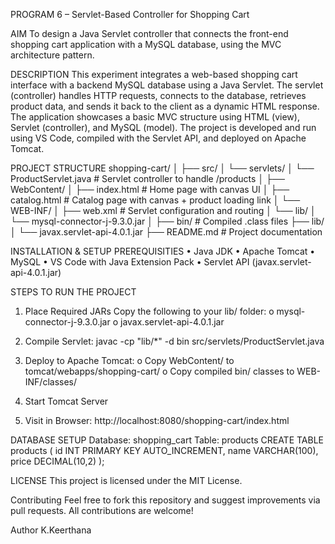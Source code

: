 PROGRAM 6 – Servlet-Based Controller for Shopping Cart

AIM
To design a Java Servlet controller that connects the front-end shopping cart application with a MySQL database, using the MVC architecture pattern.

DESCRIPTION
This experiment integrates a web-based shopping cart interface with a backend MySQL database using a Java Servlet. The servlet (controller) handles HTTP requests, connects to the database, retrieves product data, and sends it back to the client as a dynamic HTML response. The application showcases a basic MVC structure using HTML (view), Servlet (controller), and MySQL (model).
The project is developed and run using VS Code, compiled with the Servlet API, and deployed on Apache Tomcat.

PROJECT STRUCTURE
shopping-cart/
│
├── src/
│   └── servlets/
│       └── ProductServlet.java     # Servlet controller to handle /products
│
├── WebContent/
│   ├── index.html                  # Home page with canvas UI
│   ├── catalog.html                # Catalog page with canvas + product loading link
│   └── WEB-INF/
│       ├── web.xml                 # Servlet configuration and routing
│       └── lib/
│           └── mysql-connector-j-9.3.0.jar
│
├── bin/                            # Compiled .class files
├── lib/
│   └── javax.servlet-api-4.0.1.jar
├── README.md                       # Project documentation


  
INSTALLATION & SETUP
PREREQUISITIES
•	Java JDK
•	Apache Tomcat
•	MySQL
•	VS Code with Java Extension Pack
•	Servlet API (javax.servlet-api-4.0.1.jar)

STEPS TO RUN THE PROJECT
1.	Place Required JARs
Copy the following to your lib/ folder:
o	mysql-connector-j-9.3.0.jar
o	javax.servlet-api-4.0.1.jar
2.	Compile Servlet:
javac -cp "lib/*" -d bin src/servlets/ProductServlet.java

3.	Deploy to Apache Tomcat:
o	Copy WebContent/ to tomcat/webapps/shopping-cart/
o	Copy compiled bin/ classes to WEB-INF/classes/
4.	Start Tomcat Server
5.	Visit in Browser:
http://localhost:8080/shopping-cart/index.html

DATABASE SETUP
Database: shopping_cart
Table: products
CREATE TABLE products (
  id INT PRIMARY KEY AUTO_INCREMENT,
  name VARCHAR(100),
  price DECIMAL(10,2)
);

LICENSE
This project is licensed under the MIT License.

Contributing
Feel free to fork this repository and suggest improvements via pull requests. All contributions are welcome!

Author
K.Keerthana

